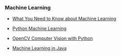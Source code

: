 ### Machine Learning

- [What You Need to Know about Machine Learning](https://mega.nz/file/N193zRAL#AW8pKaXlPhrV8NZNhsiaqDAj73_bQozaYYXZhbET-KQ)

- [Python Machine Learning ](https://mega.nz/file/R1UyVDqa#hH3NrHGRRKGhQcmQ3qxbq7N4oFfteNm3VbA9uGblb84)

- [OpenCV Computer Vision with Python](https://mega.nz/file/Q0sjEZhK#78jtWh55w0BvmSlBrvrKBJbX7Wp5g1r7W2MMVEKS6uc)

- [Machine Learning in Java](https://mega.nz/file/ZktTiQDI#JSJqEZlCtyWA3_GQDNgrNq-Hn9CJo-tHqdeXl1l13bk)